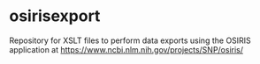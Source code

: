 osirisexport
============

Repository for XSLT files to perform data exports using the OSIRIS application
at https://www.ncbi.nlm.nih.gov/projects/SNP/osiris/